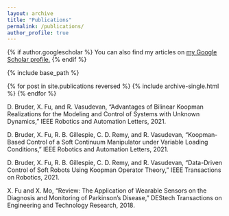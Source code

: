 ```yaml
---
layout: archive
title: "Publications"
permalink: /publications/
author_profile: true
---
```


{% if author.googlescholar %}
  You can also find my articles on <u><a href="{{author.googlescholar}}">my Google Scholar profile</a>.</u>
{% endif %}

{% include base_path %}

{% for post in site.publications reversed %}
  {% include archive-single.html %}
{% endfor %}

D. Bruder, X. Fu, and R. Vasudevan, “Advantages of Bilinear Koopman Realizations for the Modeling and Control of Systems with Unknown Dynamics,” IEEE Robotics and Automation Letters, 2021.

D. Bruder, X. Fu, R. B. Gillespie, C. D. Remy, and R. Vasudevan, “Koopman-Based Control of a Soft Continuum Manipulator under Variable Loading Conditions,” IEEE Robotics and Automation Letters, 2021.

D. Bruder, X. Fu, R. B. Gillespie, C. D. Remy, and R. Vasudevan, “Data-Driven Control of Soft Robots Using Koopman Operator Theory,” IEEE Transactions on Robotics, 2021.

X. Fu and X. Mo, “Review: The Application of Wearable Sensors on the Diagnosis and Monitoring of Parkinson’s Disease,” DEStech Transactions on Engineering and Technology Research, 2018.
